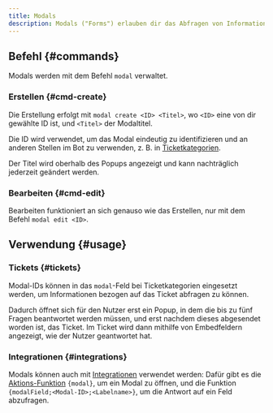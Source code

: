 ```yaml
---
title: Modals
description: Modals ("Forms") erlauben dir das Abfragen von Informationen, z. B. in Tickets, durch Popups in Discord.
---
```


## Befehl {#commands}

Modals werden mit dem Befehl `modal` verwaltet.

### Erstellen {#cmd-create}

Die Erstellung erfolgt mit `modal create <ID> <Titel>`, wo `<ID>` eine von dir gewählte ID ist, und `<Titel>` der Modaltitel.

Die ID wird verwendet, um das Modal eindeutig zu identifizieren und an anderen Stellen im Bot zu verwenden, z. B. in [Ticketkategorien](/tickets/general).

Der Titel wird oberhalb des Popups angezeigt und kann nachträglich jederzeit geändert werden.

### Bearbeiten {#cmd-edit}

Bearbeiten funktioniert an sich genauso wie das Erstellen, nur mit dem Befehl `modal edit <ID>`.

## Verwendung {#usage}

### Tickets {#tickets}

Modal-IDs können in das `modal`-Feld bei Ticketkategorien eingesetzt werden, um Informationen bezogen auf das Ticket abfragen zu können.

Dadurch öffnet sich für den Nutzer erst ein Popup, in dem die bis zu fünf Fragen beantwortet werden müssen, und erst nachdem dieses abgesendet worden ist, das Ticket.
Im Ticket wird dann mithilfe von Embedfeldern angezeigt, wie der Nutzer geantwortet hat.

### Integrationen {#integrations}

Modals können auch mit [Integrationen](/integrations) verwendet werden: Dafür gibt es die [Aktions-Funktion](/functions/misc) `{modal}`, um ein Modal zu öffnen, und die Funktion `{modalField;<Modal-ID>;<Labelname>}`, um die Antwort auf ein Feld abzufragen.
